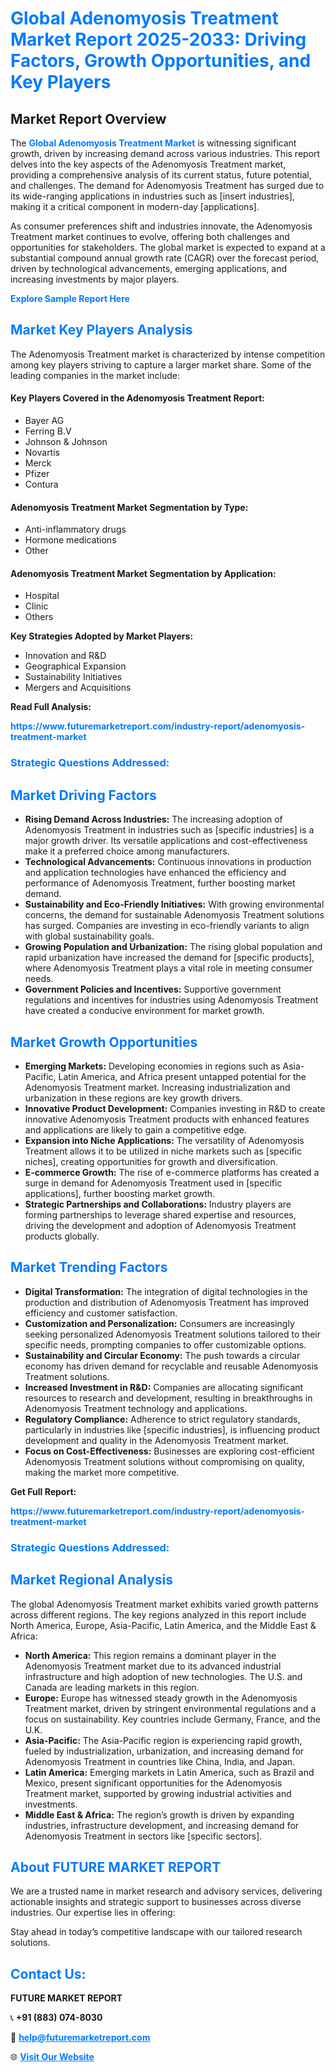 <h1 style="color: #007BFF;">Global Adenomyosis Treatment Market Report 2025-2033: Driving Factors, Growth Opportunities, and Key Players</h1>

<section id="overview">
<h2>Market Report Overview</h2>
<p>The <a href="https://www.futuremarketreport.com/industry-report/adenomyosis-treatment-market" style="color: #007BFF; text-decoration: none;"><strong>Global Adenomyosis Treatment Market</strong></a> is witnessing significant growth, driven by increasing demand across various industries. This report delves into the key aspects of the Adenomyosis Treatment market, providing a comprehensive analysis of its current status, future potential, and challenges. The demand for Adenomyosis Treatment has surged due to its wide-ranging applications in industries such as [insert industries], making it a critical component in modern-day [applications].</p>
<p>As consumer preferences shift and industries innovate, the Adenomyosis Treatment market continues to evolve, offering both challenges and opportunities for stakeholders. The global market is expected to expand at a substantial compound annual growth rate (CAGR) over the forecast period, driven by technological advancements, emerging applications, and increasing investments by major players.</p>
</section>

<section id="overview">
<p><a href="https://www.futuremarketreport.com/request-sample/reportId=48825" style="color: #007BFF; text-decoration: none;"><strong>Explore Sample Report Here</strong></a></p>
</section>

<section id="key-players">
<h2 style="color: #007BFF;">Market Key Players Analysis</h2>
<p>The Adenomyosis Treatment market is characterized by intense competition among key players striving to capture a larger market share. Some of the leading companies in the market include:</p>
<h4>Key Players Covered in the Adenomyosis Treatment Report:</h4>
<ul><li>Bayer AG</li><li>Ferring B.V</li><li>Johnson &amp; Johnson</li><li>Novartis</li><li>Merck</li><li>Pfizer</li><li>Contura</li></ul>
<h4>Adenomyosis Treatment Market Segmentation by Type:</h4>
<ul><li>Anti-inflammatory drugs</li><li>Hormone medications</li><li>Other</li></ul>

<h4>Adenomyosis Treatment Market Segmentation by Application:</h4>
<ul><li>Hospital</li><li>Clinic</li><li>Others</li></ul>
<p><strong>Key Strategies Adopted by Market Players:</strong></p>
<ul>
<li>Innovation and R&D</li>
<li>Geographical Expansion</li>
<li>Sustainability Initiatives</li>
<li>Mergers and Acquisitions</li>
</ul>
</section>

<section>
<p><strong>Read Full Analysis: </strong></p><a href="https://www.futuremarketreport.com/industry-report/adenomyosis-treatment-market" style="color: #007BFF; text-decoration: none;"><strong>https://www.futuremarketreport.com/industry-report/adenomyosis-treatment-market</strong></a>
<h3 style="color: #007BFF;">Strategic Questions Addressed:</h3>
</section>

<section id="driving-factors">
<h2 style="color: #007BFF;">Market Driving Factors</h2>
<ul>
<li><strong>Rising Demand Across Industries:</strong> The increasing adoption of Adenomyosis Treatment in industries such as [specific industries] is a major growth driver. Its versatile applications and cost-effectiveness make it a preferred choice among manufacturers.</li>
<li><strong>Technological Advancements:</strong> Continuous innovations in production and application technologies have enhanced the efficiency and performance of Adenomyosis Treatment, further boosting market demand.</li>
<li><strong>Sustainability and Eco-Friendly Initiatives:</strong> With growing environmental concerns, the demand for sustainable Adenomyosis Treatment solutions has surged. Companies are investing in eco-friendly variants to align with global sustainability goals.</li>
<li><strong>Growing Population and Urbanization:</strong> The rising global population and rapid urbanization have increased the demand for [specific products], where Adenomyosis Treatment plays a vital role in meeting consumer needs.</li>
<li><strong>Government Policies and Incentives:</strong> Supportive government regulations and incentives for industries using Adenomyosis Treatment have created a conducive environment for market growth.</li>
</ul>
</section>

<section id="growth-opportunities">
<h2 style="color: #007BFF;">Market Growth Opportunities</h2>
<ul>
<li><strong>Emerging Markets:</strong> Developing economies in regions such as Asia-Pacific, Latin America, and Africa present untapped potential for the Adenomyosis Treatment market. Increasing industrialization and urbanization in these regions are key growth drivers.</li>
<li><strong>Innovative Product Development:</strong> Companies investing in R&D to create innovative Adenomyosis Treatment products with enhanced features and applications are likely to gain a competitive edge.</li>
<li><strong>Expansion into Niche Applications:</strong> The versatility of Adenomyosis Treatment allows it to be utilized in niche markets such as [specific niches], creating opportunities for growth and diversification.</li>
<li><strong>E-commerce Growth:</strong> The rise of e-commerce platforms has created a surge in demand for Adenomyosis Treatment used in [specific applications], further boosting market growth.</li>
<li><strong>Strategic Partnerships and Collaborations:</strong> Industry players are forming partnerships to leverage shared expertise and resources, driving the development and adoption of Adenomyosis Treatment products globally.</li>
</ul>
</section>

<section id="trending-factors">
<h2 style="color: #007BFF;">Market Trending Factors</h2>
<ul>
<li><strong>Digital Transformation:</strong> The integration of digital technologies in the production and distribution of Adenomyosis Treatment has improved efficiency and customer satisfaction.</li>
<li><strong>Customization and Personalization:</strong> Consumers are increasingly seeking personalized Adenomyosis Treatment solutions tailored to their specific needs, prompting companies to offer customizable options.</li>
<li><strong>Sustainability and Circular Economy:</strong> The push towards a circular economy has driven demand for recyclable and reusable Adenomyosis Treatment solutions.</li>
<li><strong>Increased Investment in R&D:</strong> Companies are allocating significant resources to research and development, resulting in breakthroughs in Adenomyosis Treatment technology and applications.</li>
<li><strong>Regulatory Compliance:</strong> Adherence to strict regulatory standards, particularly in industries like [specific industries], is influencing product development and quality in the Adenomyosis Treatment market.</li>
<li><strong>Focus on Cost-Effectiveness:</strong> Businesses are exploring cost-efficient Adenomyosis Treatment solutions without compromising on quality, making the market more competitive.</li>
</ul>
</section>

<section>
<p><strong>Get Full Report: </strong></p><a href="https://www.futuremarketreport.com/industry-report/adenomyosis-treatment-market" style="color: #007BFF; text-decoration: none;"><strong>https://www.futuremarketreport.com/industry-report/adenomyosis-treatment-market</strong></a>
<h3 style="color: #007BFF;">Strategic Questions Addressed:</h3>
</section>


<section id="regional-analysis">
<h2 style="color: #007BFF;">Market Regional Analysis</h2>
<p>The global Adenomyosis Treatment market exhibits varied growth patterns across different regions. The key regions analyzed in this report include North America, Europe, Asia-Pacific, Latin America, and the Middle East & Africa:</p>
<ul>
<li><strong>North America:</strong> This region remains a dominant player in the Adenomyosis Treatment market due to its advanced industrial infrastructure and high adoption of new technologies. The U.S. and Canada are leading markets in this region.</li>
<li><strong>Europe:</strong> Europe has witnessed steady growth in the Adenomyosis Treatment market, driven by stringent environmental regulations and a focus on sustainability. Key countries include Germany, France, and the U.K.</li>
<li><strong>Asia-Pacific:</strong> The Asia-Pacific region is experiencing rapid growth, fueled by industrialization, urbanization, and increasing demand for Adenomyosis Treatment in countries like China, India, and Japan.</li>
<li><strong>Latin America:</strong> Emerging markets in Latin America, such as Brazil and Mexico, present significant opportunities for the Adenomyosis Treatment market, supported by growing industrial activities and investments.</li>
<li><strong>Middle East & Africa:</strong> The region’s growth is driven by expanding industries, infrastructure development, and increasing demand for Adenomyosis Treatment in sectors like [specific sectors].</li>
</ul>
</section>

<footer>
<h2 style="color: #007BFF;">About FUTURE MARKET REPORT</h2>
<p>We are a trusted name in market research and advisory services, delivering actionable insights and strategic support to businesses across diverse industries. Our expertise lies in offering:</p>

<p>Stay ahead in today’s competitive landscape with our tailored research solutions.</p>

<h2 style="color: #007BFF;">Contact Us:</h2>
<p><strong>FUTURE MARKET REPORT</strong></p>
<p>📞 <strong>+91 (883) 074-8030</strong></p>
<p>📧 <strong><a href="mailto:help@futuremarketreport.com" style="color: #007BFF;">help@futuremarketreport.com</a></strong></p>
<p>🌐 <strong><a href="https://www.futuremarketreport.com/" style="color: #007BFF;">Visit Our Website</a></strong></p>
</footer>